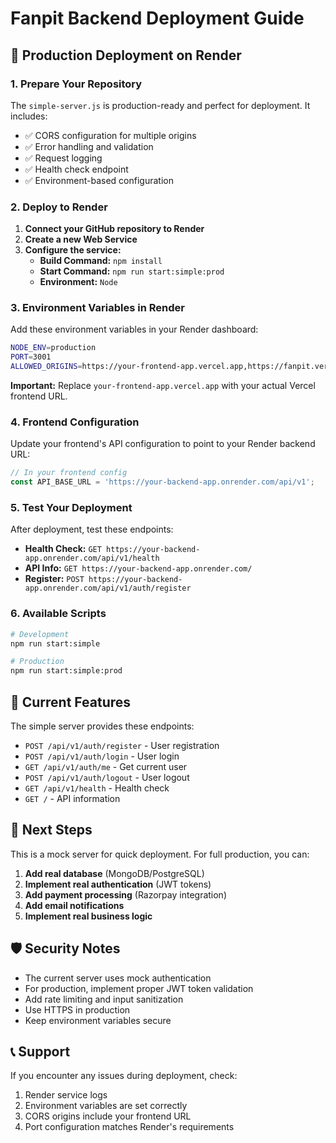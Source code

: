 # Fanpit Backend Deployment Guide

## 🚀 Production Deployment on Render

### 1. Prepare Your Repository

The `simple-server.js` is production-ready and perfect for deployment. It includes:
- ✅ CORS configuration for multiple origins
- ✅ Error handling and validation
- ✅ Request logging
- ✅ Health check endpoint
- ✅ Environment-based configuration

### 2. Deploy to Render

1. **Connect your GitHub repository to Render**
2. **Create a new Web Service**
3. **Configure the service:**
   - **Build Command:** `npm install`
   - **Start Command:** `npm run start:simple:prod`
   - **Environment:** `Node`

### 3. Environment Variables in Render

Add these environment variables in your Render dashboard:

```bash
NODE_ENV=production
PORT=3001
ALLOWED_ORIGINS=https://your-frontend-app.vercel.app,https://fanpit.vercel.app
```

**Important:** Replace `your-frontend-app.vercel.app` with your actual Vercel frontend URL.

### 4. Frontend Configuration

Update your frontend's API configuration to point to your Render backend URL:

```typescript
// In your frontend config
const API_BASE_URL = 'https://your-backend-app.onrender.com/api/v1';
```

### 5. Test Your Deployment

After deployment, test these endpoints:

- **Health Check:** `GET https://your-backend-app.onrender.com/api/v1/health`
- **API Info:** `GET https://your-backend-app.onrender.com/`
- **Register:** `POST https://your-backend-app.onrender.com/api/v1/auth/register`

### 6. Available Scripts

```bash
# Development
npm run start:simple

# Production
npm run start:simple:prod
```

## 🔧 Current Features

The simple server provides these endpoints:

- `POST /api/v1/auth/register` - User registration
- `POST /api/v1/auth/login` - User login  
- `GET /api/v1/auth/me` - Get current user
- `POST /api/v1/auth/logout` - User logout
- `GET /api/v1/health` - Health check
- `GET /` - API information

## 🔄 Next Steps

This is a mock server for quick deployment. For full production, you can:

1. **Add real database** (MongoDB/PostgreSQL)
2. **Implement real authentication** (JWT tokens)
3. **Add payment processing** (Razorpay integration)
4. **Add email notifications**
5. **Implement real business logic**

## 🛡️ Security Notes

- The current server uses mock authentication
- For production, implement proper JWT token validation
- Add rate limiting and input sanitization
- Use HTTPS in production
- Keep environment variables secure

## 📞 Support

If you encounter any issues during deployment, check:
1. Render service logs
2. Environment variables are set correctly
3. CORS origins include your frontend URL
4. Port configuration matches Render's requirements
